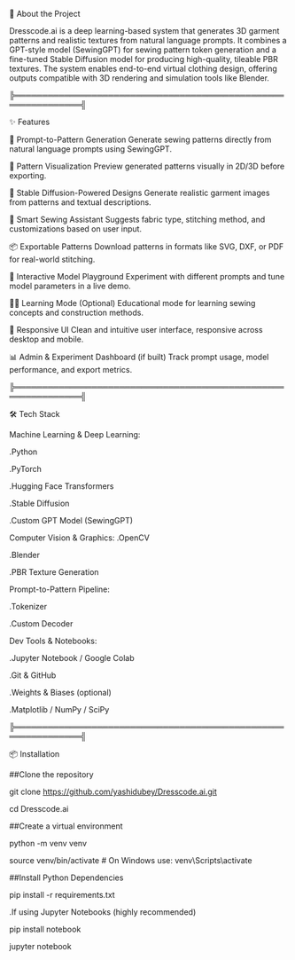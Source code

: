 🚀 About the Project

Dresscode.ai is a deep learning-based system that generates 3D garment patterns and realistic textures from natural language prompts. It combines a GPT-style model (SewingGPT) for sewing pattern token generation and a fine-tuned Stable Diffusion model for producing high-quality, tileable PBR textures. The system enables end-to-end virtual clothing design, offering outputs compatible with 3D rendering and simulation tools like Blender.

╠══════════════════════════════════════════════════════════════╣

✨ Features



👗 Prompt-to-Pattern Generation
Generate sewing patterns directly from natural language prompts using SewingGPT.

🧵 Pattern Visualization
Preview generated patterns visually in 2D/3D before exporting.

🎨 Stable Diffusion-Powered Designs
Generate realistic garment images from patterns and textual descriptions.

🧠 Smart Sewing Assistant
Suggests fabric type, stitching method, and customizations based on user input.

📦 Exportable Patterns
Download patterns in formats like SVG, DXF, or PDF for real-world stitching.

🧪 Interactive Model Playground
Experiment with different prompts and tune model parameters in a live demo.

🧑‍🎓 Learning Mode (Optional)
Educational mode for learning sewing concepts and construction methods.

📱 Responsive UI
Clean and intuitive user interface, responsive across desktop and mobile.

📊 Admin & Experiment Dashboard (if built)
Track prompt usage, model performance, and export metrics.

╠══════════════════════════════════════════════════════════════╣


🛠️ Tech Stack

Machine Learning & Deep Learning:

.Python

.PyTorch

.Hugging Face Transformers

.Stable Diffusion

.Custom GPT Model (SewingGPT)


Computer Vision & Graphics:
.OpenCV

.Blender

.PBR Texture Generation


Prompt-to-Pattern Pipeline:

.Tokenizer

.Custom Decoder

Dev Tools & Notebooks:

.Jupyter Notebook / Google Colab

.Git & GitHub

.Weights & Biases (optional)

.Matplotlib / NumPy / SciPy


╠══════════════════════════════════════════════════════════════╣

📦 Installation

##Clone the repository

git clone https://github.com/yashidubey/Dresscode.ai.git

cd Dresscode.ai

##Create a virtual environment

python -m venv venv

source venv/bin/activate  # On Windows use: venv\Scripts\activate


##Install Python Dependencies

pip install -r requirements.txt


.If using Jupyter Notebooks (highly recommended)

pip install notebook

jupyter notebook

